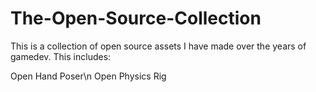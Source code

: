 # The-Open-Source-Collection
This is a collection of open source assets I have made over the years of gamedev. This includes:

Open Hand Poser\n
Open Physics Rig
